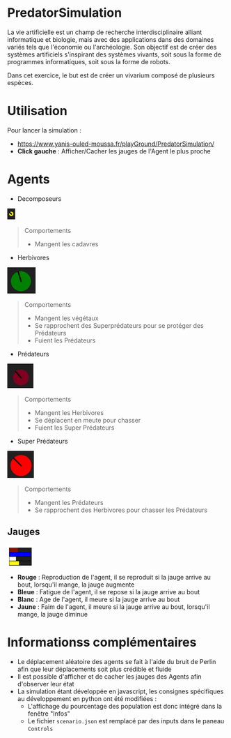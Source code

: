 # PredatorSimulation

La vie artificielle est un champ de recherche interdisciplinaire alliant informatique et biologie, mais avec des applications dans des domaines variés tels que l'économie ou l'archéologie. Son objectif est de créer des systèmes artificiels s'inspirant des systèmes vivants, soit sous la forme de programmes informatiques, soit sous la forme de robots.

Dans cet exercice, le but est de créer un vivarium composé de plusieurs espèces.

# Utilisation

Pour lancer la simulation :
- https://www.yanis-ouled-moussa.fr/playGround/PredatorSimulation/
- **Click gauche** : Afficher/Cacher les jauges de l'Agent le plus proche

# Agents

- Decomposeurs

![](Documentation/Images/Decomposor.png)

> Comportements
>
> - Mangent les cadavres

- Herbivores

![](Documentation/Images/Herbivore.png)

> Comportements
>
> - Mangent les végétaux
> - Se rapprochent des Superprédateurs pour se protéger des Prédateurs
> - Fuient les Prédateurs

- Prédateurs

![](Documentation/Images/Predator.png)

> Comportements
>
> - Mangent les Herbivores
> - Se déplacent en meute pour chasser
> - Fuient les Super Prédateurs

- Super Prédateurs

![](Documentation/Images/Superpredator.png)

> Comportements
>
> - Mangent les Prédateurs
> - Se rapprochent des Herbivores pour chasser les Prédateurs

## Jauges

![](Documentation/Images/Jauges.png)

- **Rouge** : Reproduction de l'agent, il se reproduit si la jauge arrive au bout, lorsqu'il mange, la jauge augmente
- **Bleue** : Fatigue de l'agent, il se repose si la jauge arrive au bout
- **Blanc** : Age de l'agent, il meure si la jauge arrive au bout
- **Jaune** : Faim de l'agent, il meure si la jauge arrive au bout, lorsqu'il mange, la jauge diminue

# Informationss complémentaires

- Le déplacement aléatoire des agents se fait à l'aide du bruit de Perlin afin que leur déplacements soit plus crédible et fluide
- Il est possible d'afficher et de cacher les jauges des Agents afin d'observer leur état
- La simulation étant développée en javascript, les consignes spécifiques au développement en python ont été modifiées :
  - L'affichage du pourcentage des population est donc intégré dans la fenêtre "Infos"
  - Le fichier ``scenario.json`` est remplacé par des inputs dans le paneau ``Controls``
